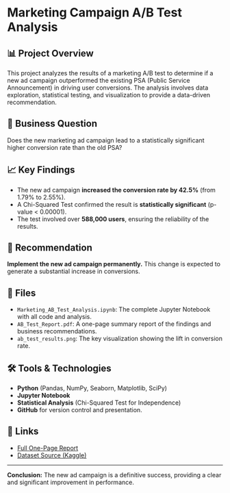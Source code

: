# Marketing Campaign A/B Test Analysis

## 📊 Project Overview
This project analyzes the results of a marketing A/B test to determine if a new ad campaign outperformed the existing PSA (Public Service Announcement) in driving user conversions. The analysis involves data exploration, statistical testing, and visualization to provide a data-driven recommendation.

## 🎯 Business Question
Does the new marketing ad campaign lead to a statistically significant higher conversion rate than the old PSA?

## 📈 Key Findings
- The new ad campaign **increased the conversion rate by 42.5%** (from 1.79% to 2.55%).
- A Chi-Squared Test confirmed the result is **statistically significant** (p-value < 0.00001).
- The test involved over **588,000 users**, ensuring the reliability of the results.

## 🚀 Recommendation
**Implement the new ad campaign permanently.** This change is expected to generate a substantial increase in conversions.

## 📁 Files
- `Marketing_AB_Test_Analysis.ipynb`: The complete Jupyter Notebook with all code and analysis.
- `AB_Test_Report.pdf`: A one-page summary report of the findings and business recommendations.
- `ab_test_results.png`: The key visualization showing the lift in conversion rate.

## 🛠️ Tools & Technologies
- **Python** (Pandas, NumPy, Seaborn, Matplotlib, SciPy)
- **Jupyter Notebook**
- **Statistical Analysis** (Chi-Squared Test for Independence)
- **GitHub** for version control and presentation.

## 🔗 Links
- [Full One-Page Report](AB_Test_Report.pdf) 
- [Dataset Source (Kaggle)](https://www.kaggle.com/datasets/faviovaz/marketing-ab-testing)

---

**Conclusion:** The new ad campaign is a definitive success, providing a clear and significant improvement in performance.
